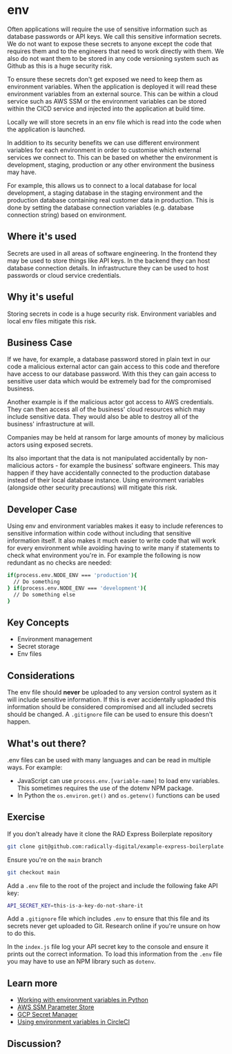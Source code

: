 # env

Often applications will require the use of sensitive information
such as database passwords or API keys. We call this sensitive information
secrets. We do not want to expose these secrets to anyone except the code that
requires them and to the engineers that need to work directly with them. We also
do not want them to be stored in any code versioning system such as Github as this
is a huge security risk.

To ensure these secrets don't get exposed we need to keep them as environment variables. When
the application is deployed it will read these environment variables from an external source.
This can be within a cloud service such as AWS SSM or the environment variables can be stored
within the CICD service and injected into the application at build time.

Locally we will store secrets in an env file which is read into the code when the
application is launched.

In addition to its security benefits we can use different environment variables for each environment in order to customise which external services we connect to. This can be based on whether the environment is development, staging, production or any other environment the business may have.

For example, this allows us to connect to a local database for local development, a staging database in the staging environment and the production database containing real customer data in production. This is done by setting the database connection variables (e.g. database connection string) based on environment.

## Where it's used

Secrets are used in all areas of software engineering. In the frontend they may be used
to store things like API keys. In the backend they can host database connection details.
In infrastructure they can be used to host passwords or cloud service credentials.

## Why it's useful

Storing secrets in code is a huge security risk. Environment variables and local env files
mitigate this risk.

## Business Case

If we have, for example, a database password stored in plain text in our code a malicious external
actor can gain access to this code and therefore have access to our database password. With this
they can gain access to sensitive user data which would be extremely bad for the compromised business.

Another example is if the malicious actor got access to AWS credentials. They can then access all of the
business' cloud resources which may include sensitive data. They would also be able to destroy all of
the business' infrastructure at will.

Companies may be held at ransom for large amounts of money by malicious actors using exposed secrets.

Its also important that the data is not manipulated accidentally by non-malicious actors - for example the business' software engineers. This may happen if they have accidentally connected to the production database instead of their local database instance. Using environment variables (alongside other security precautions) will mitigate this risk.

## Developer Case

Using env and environment variables makes it easy to include references to sensitive information within code without including that sensitive information itself. It also makes it much easier to write code that will work for every environment while avoiding having to write many if statements to check what environment you're in. For example the following is now redundant as no checks are needed:

```sh
if(process.env.NODE_ENV === 'production'){
  // Do something
} if(process.env.NODE_ENV === 'development'){
  // Do something else
}
```

## Key Concepts

- Environment management
- Secret storage
- Env files

## Considerations

The env file should **never** be uploaded to any version control system as it will include sensitive information. If this is ever accidentally uploaded this information should be considered compromised and all included secrets should be changed. A `.gitignore` file can be used to ensure this doesn't happen.

## What's out there?

.env files can be used with many languages and can be read in multiple ways. For example:

- JavaScript can use `process.env.[variable-name]` to load env variables. This sometimes requires the use of the dotenv NPM package.
- In Python the `os.environ.get()` and `os.getenv()` functions can be used

## Exercise

If you don't already have it clone the RAD Express Boilerplate repository

```bash
git clone git@github.com:radically-digital/example-express-boilerplate.git
```

Ensure you're on the `main` branch

```bash
git checkout main
```

Add a `.env` file to the root of the project and include the following fake API key:

```sh
API_SECRET_KEY=this-is-a-key-do-not-share-it
```

Add a `.gitignore` file which includes `.env` to ensure that this file and its secrets never get uploaded to Git. Research online if you're unsure on how to do this.

In the `index.js` file log your API secret key to the console and ensure it prints out the correct information. To load this information from the `.env` file you may have to use an NPM library such as `dotenv`.

## Learn more

- [Working with environment variables in Python](https://www.twilio.com/blog/environment-variables-python)
- [AWS SSM Parameter Store](https://docs.aws.amazon.com/systems-manager/latest/userguide/systems-manager-parameter-store.html)
- [GCP Secret Manager](https://cloud.google.com/secret-manager)
- [Using environment variables in CircleCI](https://circleci.com/docs/2.0/env-vars/)

## Discussion?

<!-- To be had in person - link to recordings -->
